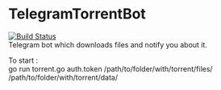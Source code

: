 # TelegramTorrentBot
[![Build Status](https://travis-ci.org/wuzzapcom/TelegramTorrentBot.svg?branch=master)](https://travis-ci.org/wuzzapcom/TelegramTorrentBot)   
Telegram bot which downloads files and notify you about it.  

To start :   
  go run torrent.go auth.token /path/to/folder/with/torrent/files/ /path/to/folder/with/torrent/data/
